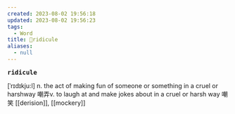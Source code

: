 ```yaml
---
created: 2023-08-02 19:56:18
updated: 2023-08-02 19:56:23
tags:
  - Word
title: 📖ridicule
aliases:
  - null
---
```


<pre><strong>ridicule</strong></pre>
[ˈrɪdɪkju:l]
n. the act of making fun of someone or something in a cruel or harshway 嘲弄v. to laugh at and make jokes about in a cruel or harsh way 嘲笑
[[derision]], [[mockery]]

